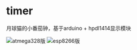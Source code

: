 # timer
月球猫的小番茄钟，基于arduino + hpdl1414显示模块

![atmega328版](http://git.oschina.net/u2nn/timer/raw/master/preview.png)
![esp8266版](http://git.oschina.net/u2nn/timer/raw/master/preview2.jpg)
